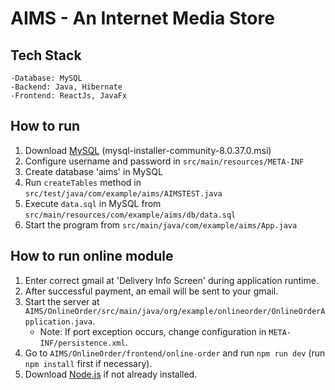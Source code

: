 # AIMS - An Internet Media Store

## Tech Stack
	-Database: MySQL
	-Backend: Java, Hibernate
	-Frontend: ReactJs, JavaFx
## How to run

1. Download [MySQL](https://dev.mysql.com/downloads/installer/) (mysql-installer-community-8.0.37.0.msi)
2. Configure username and password in `src/main/resources/META-INF`
3. Create database 'aims' in MySQL
4. Run `createTables` method in `src/test/java/com/example/aims/AIMSTEST.java`
5. Execute `data.sql` in MySQL from `src/main/resources/com/example/aims/db/data.sql`
6. Start the program from `src/main/java/com/example/aims/App.java`

## How to run online module

1. Enter correct gmail at 'Delivery Info Screen' during application runtime.
2. After successful payment, an email will be sent to your gmail.
3. Start the server at `AIMS/OnlineOrder/src/main/java/org/example/onlineorder/OnlineOrderApplication.java`.
    - Note: If port exception occurs, change configuration in `META-INF/persistence.xml`.
4. Go to `AIMS/OnlineOrder/frontend/online-order` and run `npm run dev` (run `npm install` first if necessary).
5. Download [Node.js](https://nodejs.org/dist/v20.11.1/node-v20.11.1-x64.msi) if not already installed.
